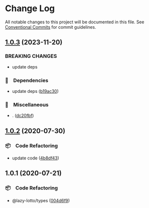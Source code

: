 # Change Log

All notable changes to this project will be documented in this file.
See [Conventional Commits](https://conventionalcommits.org) for commit guidelines.

## [1.0.3](https://github.com/bluelovers/ws-lottery/compare/@lazy-lotto/types@1.0.2...@lazy-lotto/types@1.0.3) (2023-11-20)


### BREAKING CHANGES

* update deps



### 📌　Dependencies

* update deps ([b19ac30](https://github.com/bluelovers/ws-lottery/commit/b19ac30b9c098dd18a2a463e23325d2eb4c7dc79))


### 🔖　Miscellaneous

* . ([dc20fbf](https://github.com/bluelovers/ws-lottery/commit/dc20fbf5dd28545d629e00c4225672291906fc47))



## [1.0.2](https://github.com/bluelovers/ws-lottery/compare/@lazy-lotto/types@1.0.1...@lazy-lotto/types@1.0.2) (2020-07-30)


### 📦　Code Refactoring

* update code ([4b8df43](https://github.com/bluelovers/ws-lottery/commit/4b8df437e8b17a293ed383421b3b64a4b50ac928))





## 1.0.1 (2020-07-21)


### 📦　Code Refactoring

* @lazy-lotto/types ([004d6f9](https://github.com/bluelovers/ws-lottery/commit/004d6f93a6ca21f61611af3f152198e075d331a8))
